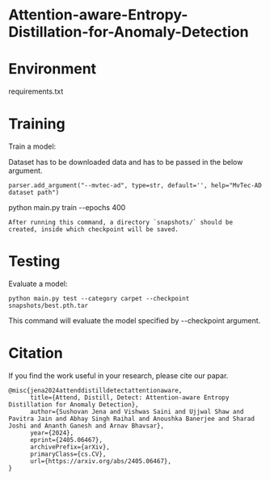 # Attention-aware-Entropy-Distillation-for-Anomaly-Detection

# Environment
requirements.txt

# Training
Train a model:

Dataset has to be downloaded data and has to be passed in the below argument.
```
parser.add_argument("--mvtec-ad", type=str, default='', help="MvTec-AD dataset path")
``` 
python main.py train --epochs 400
```
After running this command, a directory `snapshots/` should be created, inside which checkpoint will be saved.
```
# Testing
Evaluate a model:
```
python main.py test --category carpet --checkpoint snapshots/best.pth.tar
```
This command will evaluate the model specified by --checkpoint argument. 


# Citation

If you find the work useful in your research, please cite our papar.
```
@misc{jena2024attenddistilldetectattentionaware,
      title={Attend, Distill, Detect: Attention-aware Entropy Distillation for Anomaly Detection}, 
      author={Sushovan Jena and Vishwas Saini and Ujjwal Shaw and Pavitra Jain and Abhay Singh Raihal and Anoushka Banerjee and Sharad Joshi and Ananth Ganesh and Arnav Bhavsar},
      year={2024},
      eprint={2405.06467},
      archivePrefix={arXiv},
      primaryClass={cs.CV},
      url={https://arxiv.org/abs/2405.06467}, 
}
```
